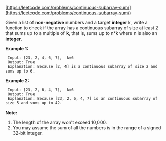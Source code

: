 [https://leetcode.com/problems/continuous-subarray-sum/](https://leetcode.com/problems/continuous-subarray-sum/)

Given a list of **non-negative** numbers and a target **integer** k, write a function to check if the array has a continuous subarray of size at least 2 that sums up to a multiple of **k**, that is, sums up to n*k where n is also an **integer**.

**Example 1:**
```
 Input: [23, 2, 4, 6, 7],  k=6
 Output: True
 Explanation: Because [2, 4] is a continuous subarray of size 2 and sums up to 6.
```

**Example 2:**
```
 Input: [23, 2, 6, 4, 7],  k=6
 Output: True
 Explanation: Because [23, 2, 6, 4, 7] is an continuous subarray of size 5 and sums up to 42.
```

**Note:**
1. The length of the array won't exceed 10,000.
2. You may assume the sum of all the numbers is in the range of a signed 32-bit integer.

